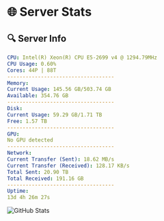 # 🌐 Server Stats
## 🔍 Server Info
```yaml
CPU: Intel(R) Xeon(R) CPU E5-2699 v4 @ 1294.79MHz
CPU Usage: 0.60%
Cores: 44P | 88T
-----------------------------------
Memory:
Current Usage: 145.56 GB/503.74 GB
Available: 354.76 GB
-----------------------------------
Disk:
Current Usage: 59.29 GB/1.71 TB
Free: 1.57 TB
-----------------------------------
GPU:
No GPU detected
-----------------------------------
Network:
Current Transfer (Sent): 18.62 MB/s
Current Transfer (Received): 128.17 KB/s
Total Sent: 20.90 TB
Total Received: 191.16 GB
-----------------------------------
Uptime:
13d 4h 26m 27s
```
![GitHub Stats](https://img.shields.io/badge/Updated-2025-03-21_01:49:16-blue)